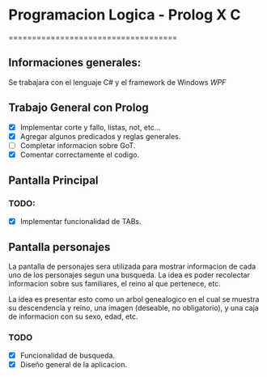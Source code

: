 # Programacion Logica - Prolog X C
====================================

## Informaciones generales:
Se trabajara con el lenguaje C# y el framework de Windows _WPF_

## Trabajo General con Prolog
- [X] Implementar corte y fallo, listas, not, etc...
- [X] Agregar algunos predicados y reglas generales.
- [ ] Completar informacion sobre GoT.
- [X] Comentar correctamente el codigo.

## Pantalla Principal
### TODO:
- [X] Implementar funcionalidad de TABs.

## Pantalla personajes
La pantalla de personajes sera utilizada para mostrar informacion de cada uno de los personajes segun una busqueda. La idea es poder recolectar informacion sobre sus familiares, el reino al que pertenece, etc.

La idea es presentar esto como un arbol genealogico en el cual se muestra su descendencia y reino, una imagen (deseable, no obligatorio), y una caja de informacion con su sexo, edad, etc.

### TODO
- [X] Funcionalidad de busqueda.
- [X] Diseño general de la aplicacion.
